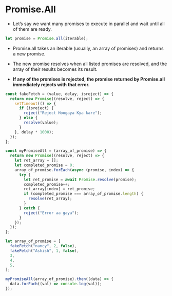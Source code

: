 # Promise.All

- Let’s say we want many promises to execute in parallel and wait until all of them are ready.

```js
let promise = Promise.all(iterable);
```

- Promise.all takes an iterable (usually, an array of promises) and returns a new promise.

- The new promise resolves when all listed promises are resolved, and the array of their results becomes its result.

- **If any of the promises is rejected, the promise returned by Promise.all immediately rejects with that error.**

```js
const fakeFetch = (value, delay, isreject) => {
  return new Promise((resolve, reject) => {
    setTimeout(() => {
      if (isreject) {
        reject("Reject Hoogaya Kya kare");
      } else {
        resolve(value);
      }
    }, delay * 1000);
  });
};

const myPromiseAll = (array_of_promise) => {
  return new Promise((resolve, reject) => {
    let ret_array = [];
    let completed_promise = 0;
    array_of_promise.forEach(async (promise, index) => {
      try {
        let ret_promise = await Promise.resolve(promise);
        completed_promise++;
        ret_array[index] = ret_promise;
        if (completed_promise === array_of_promise.length) {
          resolve(ret_array);
        }
      } catch {
        reject("Error aa gaya");
      }
    });
  });
};

let array_of_promise = [
  fakeFetch("nancy", 2, false),
  fakeFetch("Ashish", 1, false),
  3,
  4,
  5,
];

myPromiseAll(array_of_promise).then((data) => {
  data.forEach((val) => console.log(val));
});
```
